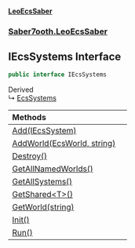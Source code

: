 #### [LeoEcsSaber](index.md 'index')
### [Saber7ooth.LeoEcsSaber](Saber7ooth.LeoEcsSaber.md 'Saber7ooth.LeoEcsSaber')

## IEcsSystems Interface

```csharp
public interface IEcsSystems
```

Derived  
&#8627; [EcsSystems](EcsSystems.md 'Saber7ooth.LeoEcsSaber.EcsSystems')

| Methods | |
| :--- | :--- |
| [Add(IEcsSystem)](IEcsSystems.Add(IEcsSystem).md 'Saber7ooth.LeoEcsSaber.IEcsSystems.Add(Saber7ooth.LeoEcsSaber.IEcsSystem)') | |
| [AddWorld(EcsWorld, string)](IEcsSystems.AddWorld(EcsWorld,string).md 'Saber7ooth.LeoEcsSaber.IEcsSystems.AddWorld(Saber7ooth.LeoEcsSaber.EcsWorld, string)') | |
| [Destroy()](IEcsSystems.Destroy().md 'Saber7ooth.LeoEcsSaber.IEcsSystems.Destroy()') | |
| [GetAllNamedWorlds()](IEcsSystems.GetAllNamedWorlds().md 'Saber7ooth.LeoEcsSaber.IEcsSystems.GetAllNamedWorlds()') | |
| [GetAllSystems()](IEcsSystems.GetAllSystems().md 'Saber7ooth.LeoEcsSaber.IEcsSystems.GetAllSystems()') | |
| [GetShared&lt;T&gt;()](IEcsSystems.GetShared_T_().md 'Saber7ooth.LeoEcsSaber.IEcsSystems.GetShared<T>()') | |
| [GetWorld(string)](IEcsSystems.GetWorld(string).md 'Saber7ooth.LeoEcsSaber.IEcsSystems.GetWorld(string)') | |
| [Init()](IEcsSystems.Init().md 'Saber7ooth.LeoEcsSaber.IEcsSystems.Init()') | |
| [Run()](IEcsSystems.Run().md 'Saber7ooth.LeoEcsSaber.IEcsSystems.Run()') | |
